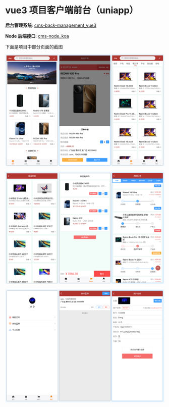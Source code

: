 # vue3 项目客户端前台（uniapp）

**后台管理系统**: [cms-back-management_vue3](https://github.com/deng-cl/cms-back-management_vue3)

**Node 后端接口**: [cms-node_koa](https://github.com/deng-cl/cms-node_koa)

下面是项目中部分页面的截图

![](./docs/screenshots/1.png)

![](./docs/screenshots/2.png)

![](./docs/screenshots/3.png)
